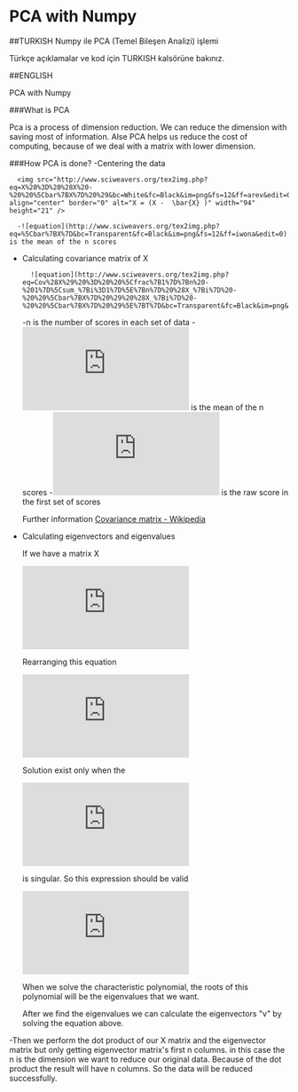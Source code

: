# PCA with Numpy

##TURKISH
 Numpy ile PCA (Temel Bileşen Analizi) işlemi

 Türkçe açıklamalar ve kod için TURKISH kalsörüne bakınız.

##ENGLISH

PCA with Numpy

###What is PCA

Pca is a process of dimension reduction. We can reduce the dimension with saving most of information.
Alse PCA helps us reduce the cost of computing, because of we deal with a matrix with lower dimension.


###How PCA is done?
-Centering the data

      <img src="http://www.sciweavers.org/tex2img.php?eq=X%20%3D%20%28X%20-%20%20%5Cbar%7BX%7D%20%29&bc=White&fc=Black&im=png&fs=12&ff=arev&edit=0" align="center" border="0" alt="X = (X -  \bar{X} )" width="94" height="21" />

      -![equation](http://www.sciweavers.org/tex2img.php?eq=%5Cbar%7BX%7D&bc=Transparent&fc=Black&im=png&fs=12&ff=iwona&edit=0) is the mean of the n scores

- Calculating covariance matrix of X

		![equation](http://www.sciweavers.org/tex2img.php?eq=Cov%28X%29%20%3D%20%20%5Cfrac%7B1%7D%7Bn%20-%201%7D%5Csum_%7Bi%3D1%7D%5E%7Bn%7D%20%28X_%7Bi%7D%20-%20%20%5Cbar%7BX%7D%20%29%20%28X_%7Bi%7D%20-%20%20%5Cbar%7BX%7D%20%29%5E%7BT%7D&bc=Transparent&fc=Black&im=png&fs=12&ff=iwona&edit=0)

	-n is the number of scores in each set of data
	-![equation](http://www.sciweavers.org/tex2img.php?eq=%5Cbar%7BX%7D&bc=Transparent&fc=Black&im=png&fs=12&ff=iwona&edit=0) is the mean of the n scores
	-![equation](http://www.sciweavers.org/tex2img.php?eq=X_%7Bi%7D%20&bc=Transparent&fc=Black&im=png&fs=12&ff=iwona&edit=0) is the raw score in the first set of scores

	Further information [Covariance matrix - Wikipedia](https://en.wikipedia.org/wiki/Covariance_matrix)

- Calculating eigenvectors and eigenvalues

    If we have a matrix X

    ![equation](http://www.sciweavers.org/tex2img.php?eq=Xv%20%3D%20%20%5Clambda%20v&bc=Transparent&fc=Black&im=png&fs=12&ff=iwona&edit=0)

    Rearranging this equation

    ![equation](http://www.sciweavers.org/tex2img.php?eq=%28X%20-%20%20%5Clambda%20I%29v%20%3D%200&bc=Transparent&fc=Black&im=png&fs=12&ff=iwona&edit=0)

    Solution exist only when the

    ![equation](http://www.sciweavers.org/tex2img.php?eq=%28X%20-%20%20%5Clambda%20I%29&bc=Transparent&fc=Black&im=png&fs=12&ff=iwona&edit=0)

    is singular. So this expression should be valid

    ![equation](http://www.sciweavers.org/tex2img.php?eq=det%28X%20-%20%20%5Clambda%20I%29%20%3D%200&bc=Transparent&fc=Black&im=png&fs=12&ff=iwona&edit=0)

    When we solve the characteristic polynomial, the roots of this polynomial will be the eigenvalues that we want.

    After we find the eigenvalues we can calculate the eigenvectors "v" by solving the equation above.


-Then we perform the dot product of our X matrix and the eigenvector matrix but only getting eigenvector matrix's first n columns. in this case the n is the dimension we want to reduce our original data. Because of the dot product the result will have n columns. So the data will be reduced successfully.
